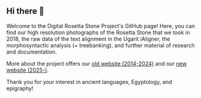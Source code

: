 ## Hi there 👋

Welcome to the Digital Rosetta Stone Project's GitHub page! Here, you can find our high resolution photographs of the Rosetta Stone that we took in 2018, the raw data of the text alignment in the Ugarit iAligner, the morphosyntactic analysis (= treebanking), and further material of research and documentation.

More about the project offers our [old website (2014-2024)](https://rosetta-stone.dh.uni-leipzig.de/)
and our [new website (2025-)](https://www.digital-rosetta-stone.org/).

Thank you for your interest in ancient languages, Egyptology, and epigraphy!
